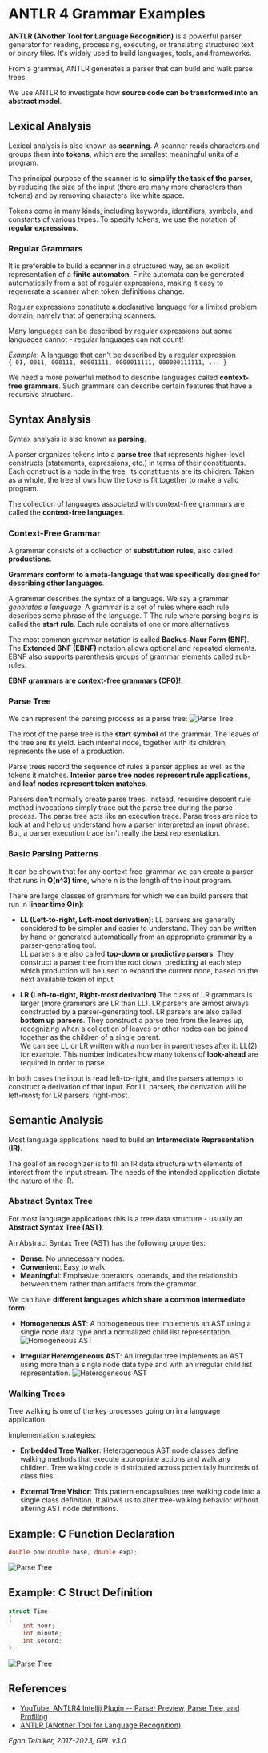 # ANTLR 4 Grammar Examples

**ANTLR (ANother Tool for Language Recognition)** is a powerful parser generator for reading, processing, 
executing, or translating structured text or binary files. 
It's widely used to build languages, tools, and frameworks. 

From a grammar, ANTLR generates a parser that can build and walk parse trees.

We use ANTLR to investigate how **source code can be transformed into an abstract model**.

## Lexical Analysis
Lexical analysis is also known as **scanning**.
A scanner reads characters and groups them into **tokens**, which are the 
smallest meaningful units of a program.

The principal purpose of the scanner is to **simplify the task of the parser**, 
by reducing the size of the input (there are many more characters than tokens) 
and by removing characters like white space.

Tokens come in many kinds, including keywords, identifiers, symbols, and constants 
of various types. To specify tokens, we use the notation of **regular expressions**.

### Regular Grammars
It is preferable to build a scanner in a structured way, as an explicit representation 
of a **finite automaton**.
Finite automata can be generated automatically from a set of regular expressions, 
making it easy to regenerate a scanner when token definitions change.

Regular expressions constitute a declarative language for a limited problem domain, 
namely that of generating scanners.

Many languages can be described by regular expressions but some languages cannot - 
regular languages can not count!

_Example_: A language that can't be described by a regular expression\
`{ 01, 0011, 000111, 00001111, 0000011111, 000000111111, ... }`

We need a more powerful method to describe languages called **context-free grammars**. 
Such grammars can describe certain features that have a recursive structure.

## Syntax Analysis 
Syntax analysis is also known as **parsing**.

A parser organizes tokens into a **parse tree** that represents higher-level constructs 
(statements, expressions, etc.) in terms of their constituents.
Each construct is a node in the tree, its constituents are its children. 
Taken as a whole, the tree shows how the tokens fit together to make a valid program.

The collection of languages associated with context-free grammars are called the
**context-free languages**.

### Context-Free Grammar
A grammar consists of a collection of **substitution rules**, also called **productions**.

**Grammars conform to a meta-language that was specifically designed for describing other languages**.
 
A grammar describes the syntax of a language. We say a grammar *generates a language*. 
A grammar is a set of rules where each rule describes some phrase of the language. T
The rule where parsing begins is called the **start rule**. 
Each rule consists of one or more alternatives.

The most common grammar notation is called **Backus-Naur Form (BNF)**.
The **Extended BNF (EBNF)** notation allows optional and repeated elements. 
EBNF also supports parenthesis groups of grammar elements called sub-rules.

**EBNF grammars are context-free grammars (CFG)!**.

### Parse Tree

We can represent the parsing process as a parse tree:
![Parse Tree](figures/ParseTree.png)

The root of the parse tree is the **start symbol** of the grammar. 
The leaves of the tree are its yield. Each internal node, together with its children, 
represents the use of a production.

Parse trees record the sequence of rules a parser applies as well as the tokens it matches. 
**Interior parse tree nodes represent rule applications**, and **leaf nodes represent token matches**.

Parsers don't normally create parse trees. Instead, recursive descent rule method invocations simply 
trace out the parse tree during the parse process. The parse tree acts like an execution trace.
 Parse trees are nice to look at and help us understand how a parser interpreted an input phrase. 
But, a parser execution trace isn't really the best representation.


### Basic Parsing Patterns 

It can be shown that for any context free-grammar we can create a parser that runs in
**O(n^3) time**, where n is the length of the input program.

There are large classes of grammars for which we can build parsers that run in 
**linear time O(n)**:
* **LL (Left-to-right, Left-most derivation)**:
 LL parsers are generally considered to be simpler and easier to understand. 
 They can be written by hand or generated automatically from an appropriate 
 grammar by a parser-generating tool.\
 LL parsers are also called **top-down or predictive parsers**. 
 They construct a parser tree from the root down, predicting at each step 
 which production will be used to expand the current node, based on the next 
 available token of input.

* **LR (Left-to-right, Right-most derivation)**
 The class of LR grammars is larger (more grammars are LR than LL). 
 LR parsers are almost always constructed by a parser-generating tool.
 LR parsers are also called **bottom up parsers**. 
 They construct a parse tree from the leaves up, recognizing when a collection 
 of leaves or other nodes can be joined together as the children of a single parent.\
 We can see LL or LR written with a number in parentheses after it: LL(2) for example. 
 This number indicates how many tokens of **look-ahead** are required in order to parse.

In both cases the input is read left-to-right, and the parsers attempts to construct 
a derivation of that input.
For LL parsers, the derivation will be left-most; for LR parsers, right-most.


## Semantic Analysis

Most language applications need to build an **Intermediate Representation (IR)**.

The goal of an recognizer is to fill an IR data structure with elements of interest 
from the input stream. The needs of the intended application dictate the nature of the IR.

### Abstract Syntax Tree
For most language applications this is a tree data structure - usually an **Abstract Syntax 
Tree (AST)**.

An Abstract Syntax Tree (AST) has the following properties:
* **Dense**: No unnecessary nodes.
* **Convenient**: Easy to walk.
* **Meaningful**: Emphasize operators, operands, and the relationship between them rather than 
artifacts from the grammar.

We can have **different languages which share a common intermediate form**:
* **Homogeneous AST**: A homogeneous tree implements an AST using a single node data type and a 
normalized child list representation.
![Homogeneous AST](figures/HomogeneousAST.png)

* **Irregular Heterogeneous AST**: An irregular tree implements an AST using more than a single 
node data type and with an irregular child list representation.
![Heterogeneous AST](figures/HeterogeneousAST.png)

### Walking Trees
Tree walking is one of the key processes going on in a language application.

Implementation strategies:
* **Embedded Tree Walker**: Heterogeneous AST node classes define walking methods that execute 
appropriate actions and walk any children. Tree walking code is distributed across potentially 
hundreds of class files. 

* **External Tree Visitor**: This pattern encapsulates tree walking code into a single class 
definition. It allows us to alter tree-walking behavior without altering AST node definitions.


## Example: C Function Declaration
```C
double pow(double base, double exp);
```

![Parse Tree](figures/ParseTree-Function.png)



## Example: C Struct Definition

```C
struct Time 
{
    int hour;
    int minute;
    int second;
};
```

![Parse Tree](figures/ParseTree-Struct.png)

## References 
* [YouTube: ANTLR4 Intellij Plugin -- Parser Preview, Parse Tree, and Profiling](https://youtu.be/0A2-BquvxMU)
* [ANTLR (ANother Tool for Language Recognition)](https://www.antlr.org/)


*Egon Teiniker, 2017-2023, GPL v3.0*


